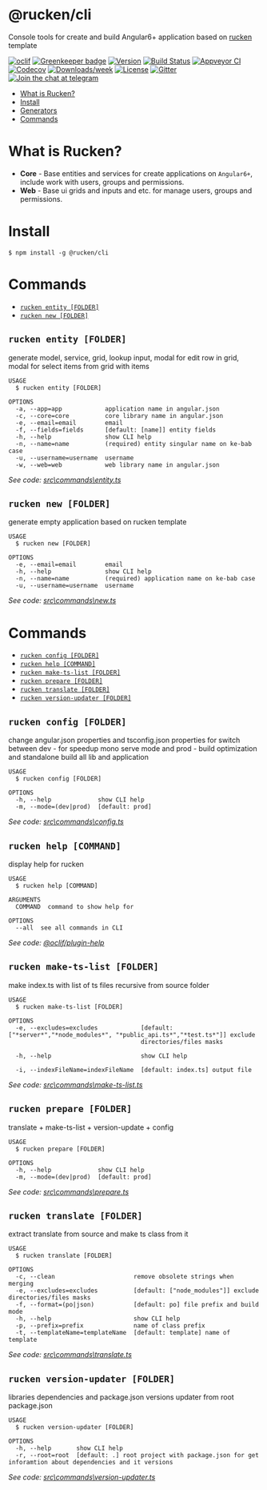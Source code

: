 @rucken/cli
===========

Console tools for create and build Angular6+ application based on [rucken](https://github.com/rucken) template

[![oclif](https://img.shields.io/badge/cli-oclif-brightgreen.svg)](https://oclif.io)
[![Greenkeeper badge](https://badges.greenkeeper.io/rucken/cli.svg)](https://greenkeeper.io/)
[![Version](https://img.shields.io/npm/v/@rucken/cli.svg)](https://npmjs.org/package/@rucken/cli)
[![Build Status][travis-image]][travis-url]
[![Appveyor CI](https://ci.appveyor.com/api/projects/status/github/rucken/cli?branch=master&svg=true)](https://ci.appveyor.com/project/rucken/cli/branch/master)
[![Codecov](https://codecov.io/gh/rucken/cli/branch/develop/graph/badge.svg)](https://codecov.io/gh/rucken/cli)
[![Downloads/week](https://img.shields.io/npm/dw/@rucken/cli.svg)](https://npmjs.org/package/@rucken/cli)
[![License](https://img.shields.io/npm/l/@rucken/cli.svg)](https://github.com/rucken/cli/blob/master/package.json)
[![Gitter][gitter-image]][gitter-url]
[![Join the chat at telegram][telegram-image]][telegram-url]

* [What is Rucken?](#what-is-rucken)
* [Install](#install)
* [Generators](#generators)
* [Commands](#commands)

# What is Rucken?
<!-- what-is-rucken -->
- **Core** - Base entities and services for create applications on `Angular6+`, include work with users, groups and permissions.
- **Web** - Base ui grids and inputs and etc. for manage users, groups and permissions.
<!-- what-is-ruckenstop -->

# Install
<!-- install -->
```sh-session
$ npm install -g @rucken/cli
```
<!-- installstop -->
# Commands
<!-- generators -->
* [`rucken entity [FOLDER]`](#rucken-entity-folder)
* [`rucken new [FOLDER]`](#rucken-new-folder)

## `rucken entity [FOLDER]`

generate model, service, grid, lookup input, modal for edit row in grid, modal for select items from grid with items

```
USAGE
  $ rucken entity [FOLDER]

OPTIONS
  -a, --app=app            application name in angular.json
  -c, --core=core          core library name in angular.json
  -e, --email=email        email
  -f, --fields=fields      [default: [name]] entity fields
  -h, --help               show CLI help
  -n, --name=name          (required) entity singular name on ke-bab case
  -u, --username=username  username
  -w, --web=web            web library name in angular.json
```

_See code: [src\commands\entity.ts](https://github.com/rucken/cli/blob/develop/src/commands/entity.ts)_

## `rucken new [FOLDER]`

generate empty application based on rucken template

```
USAGE
  $ rucken new [FOLDER]

OPTIONS
  -e, --email=email        email
  -h, --help               show CLI help
  -n, --name=name          (required) application name on ke-bab case
  -u, --username=username  username
```

_See code: [src\commands\new.ts](https://github.com/rucken/cli/blob/develop/src/commands/new.ts)_
<!-- generatorsstop -->

# Commands
<!-- commands -->
* [`rucken config [FOLDER]`](#rucken-config-folder)
* [`rucken help [COMMAND]`](#rucken-help-command)
* [`rucken make-ts-list [FOLDER]`](#rucken-make-ts-list-folder)
* [`rucken prepare [FOLDER]`](#rucken-prepare-folder)
* [`rucken translate [FOLDER]`](#rucken-translate-folder)
* [`rucken version-updater [FOLDER]`](#rucken-version-updater-folder)

## `rucken config [FOLDER]`

change angular.json properties and tsconfig.json properties for switch between dev - for speedup mono serve mode and prod - build optimization and standalone build all lib and application

```
USAGE
  $ rucken config [FOLDER]

OPTIONS
  -h, --help             show CLI help
  -m, --mode=(dev|prod)  [default: prod]
```

_See code: [src\commands\config.ts](https://github.com/rucken/cli/blob/develop/src/commands/config.ts)_

## `rucken help [COMMAND]`

display help for rucken

```
USAGE
  $ rucken help [COMMAND]

ARGUMENTS
  COMMAND  command to show help for

OPTIONS
  --all  see all commands in CLI
```

_See code: [@oclif/plugin-help](https://github.com/oclif/plugin-help/blob/v2.0.5/src\commands\help.ts)_

## `rucken make-ts-list [FOLDER]`

make index.ts with list of ts files recursive from source folder

```
USAGE
  $ rucken make-ts-list [FOLDER]

OPTIONS
  -e, --excludes=excludes            [default: ["*server*","*node_modules*", "*public_api.ts*","*test.ts*"]] exclude
                                     directories/files masks

  -h, --help                         show CLI help

  -i, --indexFileName=indexFileName  [default: index.ts] output file
```

_See code: [src\commands\make-ts-list.ts](https://github.com/rucken/cli/blob/develop/src/commands/make-ts-list.ts)_

## `rucken prepare [FOLDER]`

translate + make-ts-list + version-update + config

```
USAGE
  $ rucken prepare [FOLDER]

OPTIONS
  -h, --help             show CLI help
  -m, --mode=(dev|prod)  [default: prod]
```

_See code: [src\commands\prepare.ts](https://github.com/rucken/cli/blob/develop/src/commands/prepare.ts)_

## `rucken translate [FOLDER]`

extract translate from source and make ts class from it

```
USAGE
  $ rucken translate [FOLDER]

OPTIONS
  -c, --clean                      remove obsolete strings when merging
  -e, --excludes=excludes          [default: ["node_modules"]] exclude directories/files masks
  -f, --format=(po|json)           [default: po] file prefix and build mode
  -h, --help                       show CLI help
  -p, --prefix=prefix              name of class prefix
  -t, --templateName=templateName  [default: template] name of template
```

_See code: [src\commands\translate.ts](https://github.com/rucken/cli/blob/develop/src/commands/translate.ts)_

## `rucken version-updater [FOLDER]`

libraries dependencies and package.json versions updater from root package.json

```
USAGE
  $ rucken version-updater [FOLDER]

OPTIONS
  -h, --help       show CLI help
  -r, --root=root  [default: .] root project with package.json for get inforamtion about dependencies and it versions
```

_See code: [src\commands\version-updater.ts](https://github.com/rucken/cli/blob/develop/src/commands/version-updater.ts)_
<!-- commandsstop -->

[travis-image]: https://travis-ci.org/rucken/cli.svg?branch=master
[travis-url]: https://travis-ci.org/rucken/cli
[gitter-image]: https://img.shields.io/gitter/room/rucken/cli.js.svg
[gitter-url]: https://gitter.im/rucken/cli
[dependencies-image]: https://david-dm.org/rucken/cli/status.svg
[dependencies-url]: https://david-dm.org/rucken/cli
[telegram-image]: https://img.shields.io/badge/chat-telegram-blue.svg?maxAge=2592000
[telegram-url]: https://t.me/rucken
